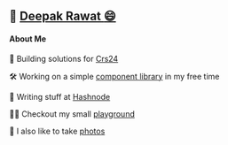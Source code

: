 ## :link: [Deepak Rawat :smile: ](https://deepakr28.com/)

#### About Me
💼 Building solutions for [Crs24](https://cars24.com)

🛠️ Working on a simple [component library](https://github.com/deepakr-28/boring-component-library) in my free time

📃 Writing stuff at [Hashnode](https://deepakr28.hashnode.dev/)

🧑‍💻 Checkout my small [playground](https://deepakr28.com/resume)

📸 I also like to take [photos](https://www.pexels.com/@deepakrawat)
